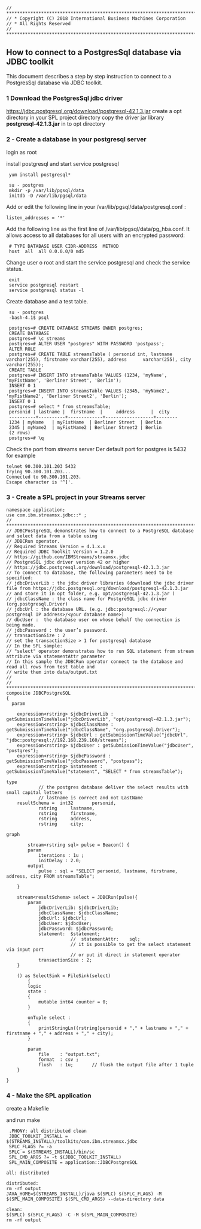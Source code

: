	// *******************************************************************************
	// * Copyright (C) 2018 International Business Machines Corporation
	// * All Rights Reserved
	// *******************************************************************************



## How to connect to a PostgresSql database via JDBC toolkit
This document describes a step by step instruction to connect to a PostgresSql database via JDBC toolkit.

### 1 Download the PostgresSql jdbc driver
https://jdbc.postgresql.org/download/postgresql-42.1.3.jar
create a opt directory in your SPL project directory
copy the driver jar library **postgresql-42.1.3.jar** in to opt directory

### 2 - Create a database in your postgresql server

login as root

install postgresql and start service postgresql 

     yum install postgresql*

     su - postgres
     mkdir -p /var/lib/pgsql/data
     initdb -D /var/lib/pgsql/data

Add or edit the following line in your /var/lib/pgsql/data/postgresql.conf :

    listen_addresses = '*'

Add the following line as the first line of /var/lib/pgsql/data/pg_hba.conf. 
It allows access to all databases for all users with an encrypted password:

     # TYPE DATABASE USER CIDR-ADDRESS  METHOD
     host  all  all 0.0.0.0/0 md5

Change user o root and start the service postgresql and check the service status.   

     exit
     service postgresql restart
     service postgresql status -l

Create database and a test table.

     su - postgres
     -bash-4.1$ psql

     postgres=# CREATE DATABASE STREAMS OWNER postgres;
     CREATE DATABASE
     postgres=# \c streams
     postgres=# ALTER USER "postgres" WITH PASSWORD 'postpass';
     ALTER ROLE
     postgres=# CREATE TABLE streamsTable ( personid int, lastname varchar(255), firstname varchar(255), address      varchar(255), city varchar(255));
     CREATE TABLE
     postgres=# INSERT INTO streamsTable VALUES (1234, 'myName', 'myFistName', 'Berliner Street', 'Berlin');
     INSERT 0 1
     postgres=# INSERT INTO streamsTable VALUES (2345, 'myName2', 'myFistName2', 'Berliner Street2', 'Berlin');
     INSERT 0 1
     postgres=# select * from streamsTable;
     personid | lastname |  firstname  |     address      |  city
     ----------+----------+-------------+------------------+--------
     1234 | myName   | myFistName  | Berliner Street  | Berlin
     2345 | myName2  | myFistName2 | Berliner Street2 | Berlin
     (2 rows)
     postgres=# \q

Check the port from streams server
Der default port for postgres is 5432
for example

    telnet 90.300.101.203 5432
    Trying 90.300.101.203...
    Connected to 90.300.101.203.
    Escape character is '^]'.
 


### 3 - Create a SPL project in your Streams server


    namespace application;
    use com.ibm.streamsx.jdbc::* ;
    // *******************************************************************************
    // JDBCPostgreSQL demonstrates how to connect to a PostgreSQL database and select data from a table using
    // JDBCRun operator.
    // Required Streams Version = 4.1.x.x
    // Required JDBC Toolkit Version = 1.2.0
    // https://github.com/IBMStreams/streamsx.jdbc
    // PostgreSQL jdbc driver version 42 or higher
    // https://jdbc.postgresql.org/download/postgresql-42.1.3.jar
    // To connect to database, the following parameters need to be specified:
    // jdbcDriverLib : the jdbc driver libraries (download the jdbc driver file from https://jdbc.postgresql.org/download/postgresql-42.1.3.jar
    // and store it in opt folder, e.g. opt/postgresql-42.1.3.jar )
    // jdbcClassName : the class name for PostgreSQL jdbc driver (org.postgresql.Driver)
    // jdbcUrl : the database URL. (e.g. jdbc:postgresql://<your postgresql IP address>/<your database name>)
    // dbcUser :  the database user on whose behalf the connection is being made.
    // jdbcPassword : the user’s password.
    // transactionSize : 2 
    // set the transactionSize > 1 for postgresql database
    // In the SPL sample:
    // "select" operator demonstrates how to run SQL statement from stream attribute via statementAttr parameter
    // In this sample the JDBCRun operator connect to the database and read all rows from test table and 
    // write them into data/output.txt
    // 
    // *******************************************************************************/
    composite JDBCPostgreSQL
    {
	  param

		expression<rstring> $jdbcDriverLib : getSubmissionTimeValue("jdbcDriverLib", "opt/postgresql-42.1.3.jar");
		expression<rstring> $jdbcClassName : getSubmissionTimeValue("jdbcClassName", "org.postgresql.Driver");
		expression<rstring> $jdbcUrl : getSubmissionTimeValue("jdbcUrl", "jdbc:postgresql://192.168.239.160/streams");
		expression<rstring> $jdbcUser : getSubmissionTimeValue("jdbcUser", "postgres");
		expression<rstring> $jdbcPassword : getSubmissionTimeValue("jdbcPassword", "postpass");
		expression<rstring> $statement : getSubmissionTimeValue("statement", "SELECT * from streamsTable");

	type
                // the postgres database deliver the select results with small capital letters
                // lastname is correct and not LastName 
		resultSchema = 	int32 		personid, 
				rstring 	lastname,
				rstring 	firstname,
				rstring	 	address,
				rstring 	city;
	
	graph

	        stream<rstring sql> pulse = Beacon() {
			param
				iterations : 1u ;
				initDelay : 2.0;
			output
				pulse : sql = "SELECT personid, lastname, firstname, address, city FROM streamsTable";

		}

		stream<resultSchema> select = JDBCRun(pulse){
			param
				jdbcDriverLib: $jdbcDriverLib;
				jdbcClassName: $jdbcClassName;
				jdbcUrl: $jdbcUrl;
				jdbcUser: $jdbcUser;
				jdbcPassword: $jdbcPassword;
				statement:  $statement;
                            //  statementAttr:    sql;	
                            // it is possible to get the select statement via input port
                            // or put it direct in statement operator     			
				transactionSize : 2;
		}

		() as SelectSink = FileSink(select)		                                                           
    		{                                                                                      
			logic
			state :
			{
				mutable int64 counter = 0;
			}

			onTuple select :
			{
				printStringLn((rstring)personid + "," + lastname + "," + firstname + "," + address + "," + city);
			}
      			
			param   
	      		file	: "output.txt";                                                                            
				format	: csv ; 
				flush	: 1u;		// flush the output file after 1 tuple 
   		} 	

    }
	


### 4 - Make the SPL application 
create a Makefile

and run make

     .PHONY: all distributed clean 
     JDBC_TOOLKIT_INSTALL = $(STREAMS_INSTALL)/toolkits/com.ibm.streamsx.jdbc
     SPLC_FLAGS ?= -a
     SPLC = $(STREAMS_INSTALL)/bin/sc
     SPL_CMD_ARGS ?= -t $(JDBC_TOOLKIT_INSTALL)
     SPL_MAIN_COMPOSITE = application::JDBCPostgreSQL

    all: distributed

    distributed:
	rm -rf output
	JAVA_HOME=$(STREAMS_INSTALL)/java $(SPLC) $(SPLC_FLAGS) -M $(SPL_MAIN_COMPOSITE) $(SPL_CMD_ARGS) --data-directory data

    clean: 
	$(SPLC) $(SPLC_FLAGS) -C -M $(SPL_MAIN_COMPOSITE)
	rm -rf output


